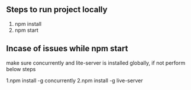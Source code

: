 ## Steps to run project locally

1. npm install
2. npm start


## Incase of issues while npm start

make sure concurrently and lite-server is installed globally, if not perform below steps

1.npm install -g concurrently
2.npm install -g live-server